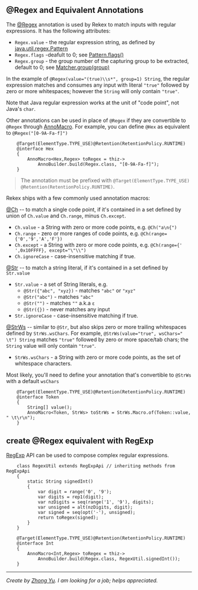 
## @Regex and Equivalent Annotations

The [@Regex](../rekex-grammar/src/main/java/org/rekex/spec/Regex.java) annotation is used by Rekex 
to match inputs with regular expressions.
It has the following attributes:

- `Regex.value` - the regular expression string, 
  as defined by [java.util.regex.Pattern](https://docs.oracle.com/en/java/javase/16/docs/api/java.base/java/util/regex/Pattern.html)
- `Regex.flags` -deafult to 0; 
  see [Pattern.flags()](https://docs.oracle.com/en/java/javase/16/docs/api/java.base/java/util/regex/Pattern.html#flags())
- `Regex.group` - the group number of the capturing group to be extracted, default to 0;
   see [Matcher.group(group)](https://docs.oracle.com/en/java/javase/16/docs/api/java.base/java/util/regex/Matcher.html#group(int)) 

In the example of `@Regex(value="(true)\\s*", group=1) String`,
the regular expression matches and consumes any input with literal `"true"`
followed by zero or more whitespaces; however the `String` will only contain `"true"`.

Note that Java regular expression works at the unit of "code point", not Java's `char`.

Other annotations can be used in place of `@Regex` if they are convertible to `@Regex`
through [AnnoMacro](./AnnoMacro.md).
For example, you can define `@Hex` as equivalent to `@Regex("[0-9A-Fa-f]")`

        @Target(ElementType.TYPE_USE)@Retention(RetentionPolicy.RUNTIME)
        @interface Hex
        {
            AnnoMacro<Hex,Regex> toRegex = thiz->
                AnnoBuilder.build(Regex.class, "[0-9A-Fa-f]");
        }

>The annotation must be prefixed with
`@Target(ElementType.TYPE_USE) @Retention(RetentionPolicy.RUNTIME)`.

Rekex ships with a few commonly used annotation macros:

[@Ch](../rekex-grammar/src/main/java/org/rekex/helper/anno/Ch.java) 
-- to match a single code point,
if it's contained in a set defined by union of `Ch.value` and `Ch.range`, minus `Ch.except`.

- `Ch.value` - a String with zero or more code points, e.g. `@Ch("a\n{")`
- `Ch.range` - zero or more ranges of code points, e.g. `@Ch(range={'0','9','A','F'})`
- `Ch.except` - a String with zero or more code points, e.g. `@Ch(range={' ',0x10FFFF}, except="\"\\")`
- `Ch.ignoreCase` - case-insensitive matching if true.

[@Str](../rekex-grammar/src/main/java/org/rekex/helper/anno/Str.java)
-- to match a string literal,
if it's contained in a set defined by `Str.value`

- `Str.value` - a set of String literals, e.g.
    - `@Str({"abc", "xyz})` - matches `"abc"` or `"xyz"`
    - `@Str("abc")` - matches `"abc"`
    - `@Str("")` - matches `""` a.k.a `ε`
    - `@Str({})` - never matches any input
- `Str.ignoreCase` - case-insensitive matching if true.

[@StrWs](../rekex-grammar/src/main/java/org/rekex/helper/anno/StrWs.java)
-- similar to `@Str`, but also skips 
zero or more trailing whitespaces defined by `StrWs.wsChars`.
For example, `@StrWs(value="true", wsChars=" \t") String`
matches `"true"` followed by zero or more space/tab chars; 
the `String` value will only contain `"true"`.

- `StrWs.wsChars` - a String with zero or more code points,
    as the set of whitespace characters.
  

Most likely, you'll need to define your annotation that's
convertible to `@StrWs` with a default `wsChars`

        @Target(ElementType.TYPE_USE)@Retention(RetentionPolicy.RUNTIME)
        @interface Token
        {
            String[] value();
            AnnoMacro<Token, StrWs> toStrWs = StrWs.Macro.of(Token::value, " \t\r\n");
        }

## create @Regex equivalent with RegExp

[RegExp](./RegExp.md) API can be used to compose complex regular expressions.

        class RegexUtil extends RegExpApi // inheriting methods from RegExpApi
        {
            static String signedInt()
            {
                var digit = range('0', '9');
                var digits = rep1(digit);
                var nzDigits = seq(range('1', '9'), digits);
                var unsigned = alt(nzDigits, digit); 
                var signed = seq(opt('-'), unsigned);
                return toRegex(signed);
            }
        }

        @Target(ElementType.TYPE_USE)@Retention(RetentionPolicy.RUNTIME)
        @interface Int
        {
            AnnoMacro<Int,Regex> toRegex = thiz->
                AnnoBuilder.build(Regex.class, RegexUtil.signedInt());
        }

----
*Create by [Zhong Yu](http://zhong-j-yu.github.io).
I am looking for a job; helps appreciated.*
